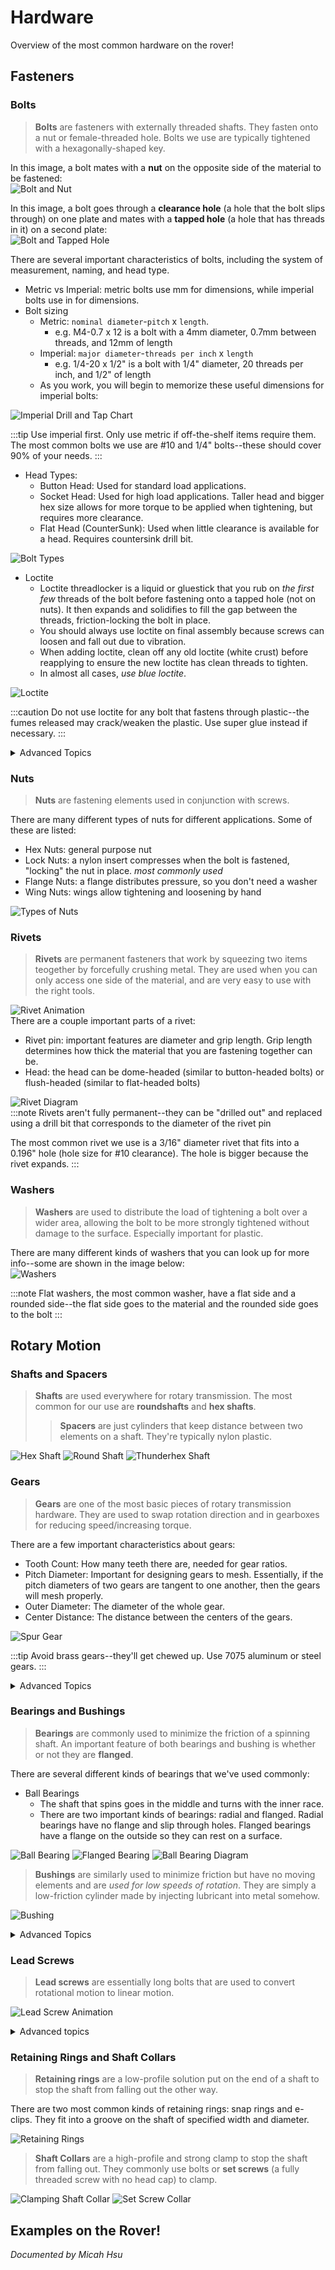 # Hardware
Overview of the most common hardware on the rover!
## Fasteners
### Bolts
> __Bolts__ are fasteners with externally threaded shafts. They fasten onto a nut or female-threaded hole. Bolts we use are typically tightened with a hexagonally-shaped key. 

In this image, a bolt mates with a __nut__ on the opposite side of the material to be fastened:  
![Bolt and Nut](./img/Bolt%20and%20Nut.png)

In this image, a bolt goes through a __clearance hole__ (a hole that the bolt slips through) on one plate and mates with a __tapped hole__ (a hole that has threads in it) on a second plate:  
![Bolt and Tapped Hole](./img/Bolt%20and%20Tapped%20Hole.png)

There are several important characteristics of bolts, including the system of measurement, naming, and head type.
* Metric vs Imperial: metric bolts use mm for dimensions, while imperial bolts use in for dimensions.
* Bolt sizing
    * Metric: `nominal diameter`-`pitch` x `length`.
        * e.g. M4-0.7 x 12 is a bolt with a 4mm diameter, 0.7mm between threads, and 12mm of length
    * Imperial: `major diameter`-`threads per inch` x `length`
        * e.g. 1/4-20 x 1/2" is a bolt with 1/4" diameter, 20 threads per inch, and 1/2" of length
    * As you work, you will begin to memorize these useful dimensions for imperial bolts:

![Imperial Drill and Tap Chart](./img/Imperial%20Chart.png)

:::tip
Use imperial first. Only use metric if off-the-shelf items require them. The most common bolts we use are #10 and 1/4" bolts--these should cover 90% of your needs.
:::

* Head Types:
    * Button Head: Used for standard load applications.
    * Socket Head: Used for high load applications. Taller head and bigger hex size allows for more torque to be applied when tightening, but requires more clearance.
    * Flat Head (CounterSunk): Used when little clearance is available for a head. Requires countersink drill bit.

![Bolt Types](./img/Bolt%20Types.png)

* Loctite
    * Loctite threadlocker is a liquid or gluestick that you rub on _the first few_ threads of the bolt before fastening onto a tapped hole (not on nuts). It then expands and solidifies to fill the gap between the threads, friction-locking the bolt in place.
    * You should always use loctite on final assembly because screws can loosen and fall out due to vibration.
    * When adding loctite, clean off any old loctite (white crust) before reapplying to ensure the new loctite has clean threads to tighten.
    * In almost all cases, _use blue loctite_.

![Loctite](./img/Loctite.png)

:::caution
Do not use loctite for any bolt that fastens through plastic--the fumes released may crack/weaken the plastic. Use super glue instead if necessary.
:::

<details>
<summary>Advanced Topics</summary>
<ul>
    <li>Coarse threads vs fine threads: In the imperial system, every bolt diameter has a coarse and a fine threaded version (UNC vs UNF) that indicates the relative threads per inch</li>
        <ul>
            <li>For example, a #10 bolt has 10-24 (coarse) and 10-32 (fine) threading.</li>
            <li>Fine threads are more likely to be <a href="https://pedalchile.com/blog/cross-threading">galled/cross-threaded</a> and require more turns to fasten, but are stronger overall because there are more threads.</li>
            <li><a href="https://www.nord-lock.com/insights/bolting-tips/2010/choose-fine-or-coarse-thread-bolts/">Pros and Cons</a></li>
        </ul>
    <li>Imperial bolt size numbers follow this equation: 0.06" + (0.013 x number)</li>
    <li>Bolts should be <em>preloaded</em> (tightened a bit) because it actually <a href="https://www.boltscience.com/pages/basics2.htm">lessens load on the bolt</a></li>
    <li>On structural joints, it's a rule that the bolt should break before the threads strip in the tapped hole. A rule of thumb to accomplish this is that the depth of a tapped hole should be <a href="https://www.nord-lock.com/insights/bolting-tips/2015/the-experts-thread-engagement-in-a-tapped-hole/?fbclid=IwAR0nQBHL8x4iq5aVEkbM_SkreziKVQ29UIJiaKN1zWKZ2Gq8ixkrmMYxY5g#:~:text=It%20is%20commonly%20known%20that,%2C%20special%20alloys%2C%20etc">2x the nominal diameter of the bolt</a>. For less or non-structural components, you can go down to 1x or 0.5x, just trust your gut</li>
</ul>
</details>

### Nuts
> __Nuts__ are fastening elements used in conjunction with screws.

There are many different types of nuts for different applications. Some of these are listed:
* Hex Nuts: general purpose nut
* Lock Nuts: a nylon insert compresses when the bolt is fastened, "locking" the nut in place. _most commonly used_
* Flange Nuts: a flange distributes pressure, so you don't need a washer
* Wing Nuts: wings allow tightening and loosening by hand

![Types of Nuts](./img/Types%20of%20Nuts.png)

### Rivets
> __Rivets__ are permanent fasteners that work by squeezing two items teogether by forcefully crushing metal. They are used when you can only access one side of the material, and are very easy to use with the right tools.

![Rivet Animation](./img/Rivet%20Animation.gif)  
There are a couple important parts of a rivet:
* Rivet pin: important features are diameter and grip length. Grip length determines how thick the material that you are fastening together can be.
* Head: the head can be dome-headed (similar to button-headed bolts) or flush-headed (similar to flat-headed bolts)

![Rivet Diagram](./img/Rivet%20Diagram.png)  
:::note
Rivets aren't fully permanent--they can be "drilled out" and replaced using a drill bit that corresponds to the diameter of the rivet pin

The most common rivet we use is a 3/16" diameter rivet that fits into a 0.196" hole (hole size for #10 clearance). The hole is bigger because the rivet expands. 
:::

### Washers
> __Washers__ are used to distribute the load of tightening a bolt over a wider area, allowing the bolt to be more strongly tightened without damage to the surface. Especially important for plastic.  

There are many different kinds of washers that you can look up for more info--some are shown in the image below:  
![Washers](./img/Washers.png)

:::note
Flat washers, the most common washer, have a flat side and a rounded side--the flat side goes to the material and the rounded side goes to the bolt
:::

## Rotary Motion
### Shafts and Spacers
> __Shafts__ are used everywhere for rotary transmission. The most common for our use are __roundshafts__ and __hex shafts__.
>> __Spacers__ are just cylinders that keep distance between two elements on a shaft. They're typically nylon plastic.

![Hex Shaft](./img/Hex%20Shaft.png)
![Round Shaft](./img/Round%20Shaft.png)
![Thunderhex Shaft](./img/Thunderhex%20Shaft.png)

### Gears
> __Gears__ are one of the most basic pieces of rotary transmission hardware. They are used to swap rotation direction and in gearboxes for reducing speed/increasing torque.

There are a few important characteristics about gears:
* Tooth Count: How many teeth there are, needed for gear ratios.
* Pitch Diameter: Important for designing gears to mesh. Essentially, if the pitch diameters of two gears are tangent to one another, then the gears will mesh properly.
* Outer Diameter: The diameter of the whole gear.
* Center Distance: The distance between the centers of the gears.

![Spur Gear](./img/Spur%20Gear.png)

:::tip
Avoid brass gears--they'll get chewed up. Use 7075 aluminum or steel gears.
:::

<details>
<summary>Advanced Topics</summary>
Another important feature of gears is Diametral Pitch (DP), which is the ratio of the number of teeth to the pitch diameter--higher DP allows you to fit gears in tight spots.
<br></br><br></br>
Technically, the gear shown in the picture above is a <strong>spur gear</strong>. However, there are many other useful types of gears:
<ul>
    <li><a href="https://en.wikipedia.org/wiki/Bevel_gear">Bevel Gears</a>: Used for 90 deree rotational transmission. A bevel gear with a 1:1 ratio is called a <strong>miter gear</strong>.</li>
    <li><a href="https://www.iqsdirectory.com/articles/gear/worm-gears.html">Worm Gears</a>: While <strong>spur gears</strong> can cause a lot of <a href="https://en.wikipedia.org/wiki/Backlash_(engineering)">backlash</a>, worm gears are great for reducing backlash and smooth motion, as well as big gear reductions and quieter operation.</li>
    <li><a href="https://en.wikipedia.org/wiki/Rack_and_pinion">Gear Racks (aka Rack and Pinion)</a>: Simple mechanism used to convert rotational motion to linear motion via gears.</li>
    <li><a href="https://www.differencebox.com/engineering/difference-between-helical-gear-and-herringbone-gear/">Helix and Herringbone Gears</a>: <strong>Helical gears</strong> have teeth angled in a helix, resulting in more teeth contact and stronger power transmission, with side effect of some axial thrust force. <strong>Herringbone</strong> gears also have angled teeth, but they are shaped like a V so that the axial thrust forces cancel each other out. A Herringbone gear is a solid choice for 3D printed gears, as it gives more tooth contact and is quieter.</li>
</ul>
</details>

### Bearings and Bushings
> __Bearings__ are commonly used to minimize the friction of a spinning shaft. An important feature of both bearings and bushing is whether or not they are __flanged__.

There are several different kinds of bearings that we've used commonly:  
* Ball Bearings
    * The shaft that spins goes in the middle and turns with the inner race.
    * There are two important kinds of bearings: radial and flanged. Radial bearings have no flange and slip through holes. Flanged bearings have a flange on the outside so they can rest on a surface. 

![Ball Bearing](./img/Ball%20Bearing.png)
![Flanged Bearing](./img/Flanged%20Bearing.png)
![Ball Bearing Diagram](./img/Ball%20Bearing%20Diagram.png)

> __Bushings__ are similarly used to minimize friction but have no moving elements and are _used for low speeds of rotation_. They are simply a low-friction cylinder made by injecting lubricant into metal somehow.

![Bushing](./img/Bushing.png)

<details>
<summary>Advanced Topics</summary>
There are a couple more kinds of useful bearings that we have used: 
<ul>
    <li><a src="https://www.ritbearing.com/blog/archive/what-are-needle-roller-bearings/">Needle Roller Bearings</a>: Used where the shaft is too large and a ball bearing would get too big.</li>
    <li><a src="https://tameson.com/pages/thrust-bearings">Thrust Bearings</a>: Used where two faces rotate against each other and support axial loads.</li>
</ul>
</details>

### Lead Screws
> __Lead screws__ are essentially long bolts that are used to convert rotational motion to linear motion.

![Lead Screw Animation](./img/Lead%20Screw.gif)

<details>
<summary>Advanced topics</summary>

(click links on certain key words for more info)

Some lead screws are [__back-driveable__](https://www.pbclinear.com/Blog/2018/February/What-is-Lead-Screw-Efficiency-in-Linear-Motion#:~:text=What%20is%20Back%20Driving%3F), i.e. when a linear force is applied, the nut will turn and move backwards. Other lead screws are not back-driveable because the friction force increases faster than the torque to turn. Because a lead screw is essentially an inclined plane, back-driveability is analagous to the [__angle of repose__](https://en.wikipedia.org/wiki/Angle_of_repose#:~:text=This%20free%20body%20diagram%20demonstrates%20the%20relationship%20between%20angle%20of%20repose%20and%20material%20on%20the%20slope.) of an object on an inclined plane. Back-driveability is related to the [__helix and lead angle__](https://fractory.com/lead-screws/#:~:text=Helix%20and%20lead%20angle) as well as the [__efficiency__](https://www.helixlinear.com/blog/lead-screws/lead-screws-vs-ball-screws-which-will-work-best-for-your-application/#:~:text=Efficiency%20in%20linear,the%20screw%20thread.) of the lead screw because efficiency is related to losses of friction.

Lead screws have several different types of [__thread profiles__](https://fractory.com/lead-screws/#:~:text=obtain%20the%20lead.-,Types%20of%20Lead%20Screw%20Threads,-Lead%20screws%20are), and these affect strength, precision, and back-driveability.

Lead screws can have more than one [__start__](https://www.thomsonlinear.com/en/support/tips/difference-between-screw-pitch-and-lead), meaning there are multiple individual threads running along the length of the shaft. More starts means more __lead distance__ (distance traveled/revolution).

[__Ball screws__](http://www.barnesballscrew.com/how-a-ball-screw-works/) are an alternative to lead screws that use actual balls (similar to ball bearings) to travel, decreasing friction and increasing back-driveability.
</details>

### Retaining Rings and Shaft Collars
> __Retaining rings__ are a low-profile solution put on the end of a shaft to stop the shaft from falling out the other way.

There are two most common kinds of retaining rings: snap rings and e-clips. They fit into a groove on the shaft of specified width and diameter.

![Retaining Rings](./img/Retaining%20Rings.png)

> __Shaft Collars__ are a high-profile and strong clamp to stop the shaft from falling out. They commonly use bolts or __set screws__ (a fully threaded screw with no head cap) to clamp.

![Clamping Shaft Collar](./img/Clamping%20Shaft%20Collar.png)
![Set Screw Collar](./img/Set%20Screw%20Collar.png)

## Examples on the Rover!
_Documented by Micah Hsu_